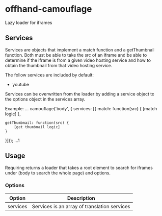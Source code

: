 # offhand-camouflage
Lazy loader for iframes

## Services
Services are objects that implement a match function and a getThumbnail function.  Both must be able to take the src of an iframe and be able to determine if the iframe is from a given video hosting service and how to obtain the thumbnail from that video hosting service.

The follow services are included by default:
* youtube

Services can be overwritten from the loader by adding a service object to the options object in the services array.

Example:
...
camouflage('body', { services: [{
    match: function(src) {
        [match logic]
    },

    getThumbnail: function(src) {
        [get thumbnail logic]
    }
}]});
...1

## Usage
Requiring returns a loader that takes a root element to search for iframes under (body to search the whole page) and options.


### Options
| Option | Description |
| ------ | ----------- |
| services | Services is an array of translation services |
